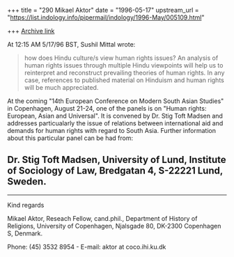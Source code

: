 +++
title = "290 Mikael Aktor"
date = "1996-05-17"
upstream_url = "https://list.indology.info/pipermail/indology/1996-May/005109.html"

+++
[Archive link](https://list.indology.info/pipermail/indology/1996-May/005109.html)

At 12:15 AM 5/17/96 BST, Sushil Mittal wrote:

>how does Hindu culture/s view
>human rights issues?  An analysis of human rights issues through multiple
>Hindu viewpoints will help us to reinterpret and reconstruct prevailing
>theories of human rights. In any case, references to published material on
>Hinduism and human rights will be much appreciated. 



At the coming "14th European Conference on Modern South Asian Studies" in
Copenhagen, August 21-24, one of the panels is on "Human rights: European,
Asian and Universal". It is convened by Dr. Stig Toft Madsen and addresses
particualarly the issue of relations between international aid and demands
for human rights with regard to South Asia. Further information about this
particular panel can be had from:

Dr. Stig Toft Madsen, University of Lund, Institute of Sociology of Law,
Bredgatan 4, S-22221 Lund, Sweden.
----------------------------------------------------------------------------
---------

Kind regards

Mikael Aktor, Reseach Fellow, cand.phil.,
Department of History of Religions, University of Copenhagen,
Njalsgade 80, DK-2300 Copenhagen S, Denmark.

Phone: (45) 3532 8954 - E-mail: aktor at coco.ihi.ku.dk





